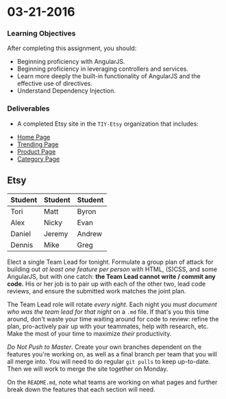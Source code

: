 # 03-21-2016

### Learning Objectives

After completing this assignment, you should:

* Beginning proficiency with AngularJS.
* Beginning proficiency in leveraging controllers and services.
* Learn more deeply the built-in functionality of AngularJS and the effective use of directives.
* Understand Dependency Injection.

### Deliverables

* A completed Etsy site in the `TIY-Etsy` organization that includes:
- [Home Page](https://www.etsy.com)
- [Trending Page](https://www.etsy.com/trending)
- [Product Page](https://www.etsy.com/listing/175112598/cat-battle-armor?ga_order=most_relevant&ga_search_type=all&ga_view_type=gallery&ga_search_query=cat%20armor&ref=sr_gallery_1)
- [Category Page](https://www.etsy.com/c)

## Etsy

| Student    | Student    | Student    |
| ---------- | :--------- | :--------- |
| Tori       | Matt       | Byron      |
| Alex       | Nicky      | Evan       |  
| Daniel     | Jeremy     | Andrew     |
| Dennis     | Mike       | Greg       |


Elect a single Team Lead for tonight. Formulate a group plan of attack for building out _at least one feature per person_ with HTML, (S)CSS, and some AngularJS, but with one catch: **the Team Lead cannot write / commit any code.** His or her job is to pair up with each of the other two, lead code reviews, and ensure the submitted work matches the joint plan.

The Team Lead role will rotate _every night_. Each night you _must document who was the team lead for that night_ on a `.md` file. If that's you this time around, don't waste your time waiting around for code to review: refine the plan, pro-actively pair up with your teammates, help with research, etc. Make the most of your time to maximize _their_ productivity.

_Do Not Push to Master_. Create your own branches dependent on the features you're working on, as well as a final branch per team that you will all merge into. You will need to do regular `git pulls` to keep up-to-date. Then we will work to merge the site together on Monday.

On the `README.md`, note what teams are working on what pages and further break down the features that each section will need.
